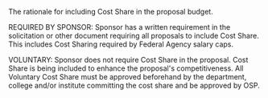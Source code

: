 The rationale for including Cost Share in the proposal budget.

REQUIRED BY SPONSOR: Sponsor has a written requirement in the solicitation or other document requiring all proposals to include Cost Share.  This includes Cost Sharing required by Federal Agency salary caps.

VOLUNTARY: Sponsor does not require Cost Share in the proposal.  Cost Share is being included to enhance the proposal's competitiveness.  All Voluntary Cost Share must be approved beforehand by the department, college and/or institute committing the cost share and be approved by OSP.
